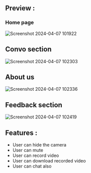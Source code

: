 ## Preview : 

### Home page
![Screenshot 2024-04-07 101922](https://github.com/rankdeveloper/video-chat/assets/63696738/6bb3834c-752b-4a9d-9f6a-a910796fde19)

## Convo section

![Screenshot 2024-04-07 102303](https://github.com/rankdeveloper/video-chat/assets/63696738/7c7e6b84-04e5-42e9-af8a-f5c961b6aec6)

## About us

![Screenshot 2024-04-07 102336](https://github.com/rankdeveloper/video-chat/assets/63696738/d3a5a019-3e0f-45d1-bc95-3565b6b1fb3b)


## Feedback section

![Screenshot 2024-04-07 102419](https://github.com/rankdeveloper/video-chat/assets/63696738/abf28273-631e-4b17-95bb-1d31b1d8aa31)

## Features : 

*  User can hide the camera
* User can mute
* User can record video
* User can download recorded video
* User can chat also
